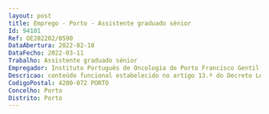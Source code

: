 ```yaml
--- 
layout: post
title: Emprego - Porto - Assistente graduado sénior
Id: 94101
Ref: OE202202/0590
DataAbertura: 2022-02-18
DataFecho: 2022-03-11
Trabalho: Assistente graduado sénior
Empregador: Instituto Português de Oncologia do Porto Francisco Gentil, E.P.E.
Descricao: conteúdo funcional estabelecido no artigo 13.º do Decreto Lei n.º 177 2009, de 04 de agosto 
CodigoPostal: 4200-072 PORTO
Concelho: Porto
Distrito: Porto
--- 
```

